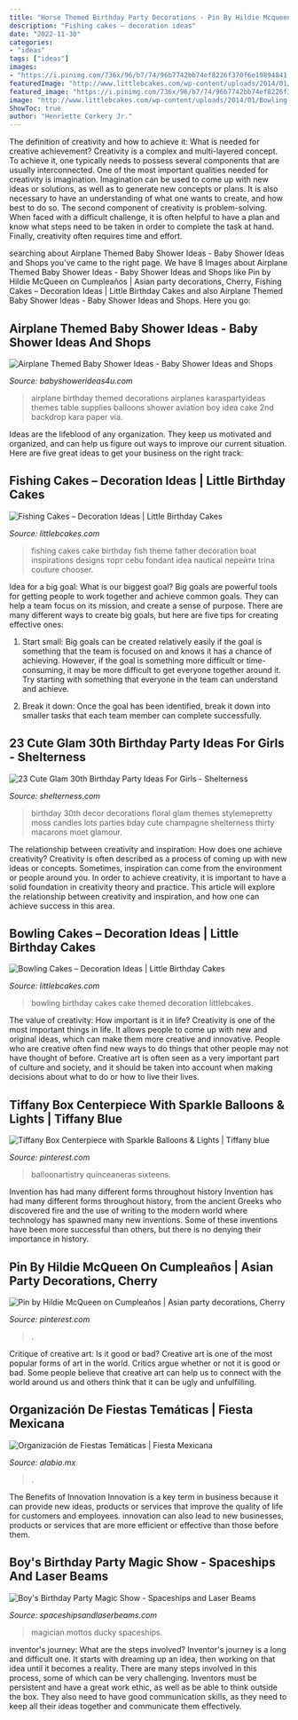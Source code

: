 ```yaml
---
title: "Horse Themed Birthday Party Decorations - Pin By Hildie Mcqueen On Cumpleaños"
description: "Fishing cakes – decoration ideas"
date: "2022-11-30"
categories:
- "ideas"
tags: ["ideas"]
images:
- "https://i.pinimg.com/736x/96/b7/74/96b7742bb74ef8226f370f6e19894841.jpg"
featuredImage: "http://www.littlebcakes.com/wp-content/uploads/2014/01/Bowling-Birthday-Cakes.jpg"
featured_image: "https://i.pinimg.com/736x/96/b7/74/96b7742bb74ef8226f370f6e19894841.jpg"
image: "http://www.littlebcakes.com/wp-content/uploads/2014/01/Bowling-Birthday-Cakes.jpg"
ShowToc: true
author: "Henriette Corkery Jr."
---
```



The definition of creativity and how to achieve it: What is needed for creative achievement?
Creativity is a complex and multi-layered concept. To achieve it, one typically needs to possess several components that are usually interconnected. One of the most important qualities needed for creativity is imagination. Imagination can be used to come up with new ideas or solutions, as well as to generate new concepts or plans. It is also necessary to have an understanding of what one wants to create, and how best to do so. The second component of creativity is problem-solving. When faced with a difficult challenge, it is often helpful to have a plan and know what steps need to be taken in order to complete the task at hand. Finally, creativity often requires time and effort.

	

		
searching about Airplane Themed Baby Shower Ideas - Baby Shower Ideas and Shops you've came to the right page. We have 8 Images about Airplane Themed Baby Shower Ideas - Baby Shower Ideas and Shops like Pin by Hildie McQueen on Cumpleaños | Asian party decorations, Cherry, Fishing Cakes – Decoration Ideas | Little Birthday Cakes and also Airplane Themed Baby Shower Ideas - Baby Shower Ideas and Shops. Here you go:
		
    
## Airplane Themed Baby Shower Ideas - Baby Shower Ideas And Shops

<img loading=lazy src="https://babyshowerideas4u.com/wp-content/uploads/2014/01/airplane-51.jpg" onerror="this.onerror=null;this.src='https://tse1.mm.bing.net/th?id=OIP.nKpbKO2XOuZ3Xb297BfY7gHaLH&amp;pid=15.1';" alt="Airplane Themed Baby Shower Ideas - Baby Shower Ideas and Shops">

_Source: babyshowerideas4u.com_

>airplane birthday themed decorations airplanes karaspartyideas themes table supplies balloons shower aviation boy idea cake 2nd backdrop kara paper via. 

	

Ideas are the lifeblood of any organization. They keep us motivated and organized, and can help us figure out ways to improve our current situation. Here are five great ideas to get your business on the right track: 

    
## Fishing Cakes – Decoration Ideas | Little Birthday Cakes

<img loading=lazy src="http://www.littlebcakes.com/wp-content/uploads/2014/01/Fishing-Cakes-Images-768x1024.jpg" onerror="this.onerror=null;this.src='https://tse1.mm.bing.net/th?id=OIP.S3wlJN5qLFvpB1LYeXJyMwHaJ4&amp;pid=15.1';" alt="Fishing Cakes – Decoration Ideas | Little Birthday Cakes">

_Source: littlebcakes.com_

>fishing cakes cake birthday fish theme father decoration boat inspirations designs торт cebu fondant idea nautical перейти trina couture chooser. 

	

Idea for a big goal: What is our biggest goal?
Big goals are powerful tools for getting people to work together and achieve common goals. They can help a team focus on its mission, and create a sense of purpose. 
There are many different ways to create big goals, but here are five tips for creating effective ones: 

1. Start small: Big goals can be created relatively easily if the goal is something that the team is focused on and knows it has a chance of achieving. However, if the goal is something more difficult or time-consuming, it may be more difficult to get everyone together around it. Try starting with something that everyone in the team can understand and achieve. 

2. Break it down: Once the goal has been identified, break it down into smaller tasks that each team member can complete successfully.

    
## 23 Cute Glam 30th Birthday Party Ideas For Girls - Shelterness

<img loading=lazy src="https://i.shelterness.com/2017/02/08-moss-30-with-floral-decor-and-lots-of-candles.jpg" onerror="this.onerror=null;this.src='https://tse2.mm.bing.net/th?id=OIP.myTpue6Xjo-mm6QgFy8tkgHaLH&amp;pid=15.1';" alt="23 Cute Glam 30th Birthday Party Ideas For Girls - Shelterness">

_Source: shelterness.com_

>birthday 30th decor decorations floral glam themes stylemepretty moss candles lots parties bday cute champagne shelterness thirty macarons moet glamour. 

	

The relationship between creativity and inspiration: How does one achieve creativity?
Creativity is often described as a process of coming up with new ideas or concepts. Sometimes, inspiration can come from the environment or people around you. In order to achieve creativity, it is important to have a solid foundation in creativity theory and practice. This article will explore the relationship between creativity and inspiration, and how one can achieve success in this area.

    
## Bowling Cakes – Decoration Ideas | Little Birthday Cakes

<img loading=lazy src="http://www.littlebcakes.com/wp-content/uploads/2014/01/Bowling-Birthday-Cakes.jpg" onerror="this.onerror=null;this.src='https://tse4.mm.bing.net/th?id=OIP.kiqHaxOeQgughU9ez7J8zgHaJ-&amp;pid=15.1';" alt="Bowling Cakes – Decoration Ideas | Little Birthday Cakes">

_Source: littlebcakes.com_

>bowling birthday cakes cake themed decoration littlebcakes. 

	

The value of creativity: How important is it in life?
Creativity is one of the most important things in life. It allows people to come up with new and original ideas, which can make them more creative and innovative. People who are creative often find new ways to do things that other people may not have thought of before. Creative art is often seen as a very important part of culture and society, and it should be taken into account when making decisions about what to do or how to live their lives.

    
## Tiffany Box Centerpiece With Sparkle Balloons &amp; Lights | Tiffany Blue

<img loading=lazy src="https://i.pinimg.com/736x/26/9f/c2/269fc20fbabf24b87621634ae4a76d8d.jpg" onerror="this.onerror=null;this.src='https://tse4.mm.bing.net/th?id=OIP.9FoEvzrEtVWJ-v11zoagrgHaLG&amp;pid=15.1';" alt="Tiffany Box Centerpiece with Sparkle Balloons &amp; Lights | Tiffany blue">

_Source: pinterest.com_

>balloonartistry quinceaneras sixteens. 

	

Invention has had many different forms throughout history
Invention has had many different forms throughout history, from the ancient Greeks who discovered fire and the use of writing to the modern world where technology has spawned many new inventions. Some of these inventions have been more successful than others, but there is no denying their importance in history.

    
## Pin By Hildie McQueen On Cumpleaños | Asian Party Decorations, Cherry

<img loading=lazy src="https://i.pinimg.com/736x/96/b7/74/96b7742bb74ef8226f370f6e19894841.jpg" onerror="this.onerror=null;this.src='https://tse3.mm.bing.net/th?id=OIP.cgiA0mL6xICkiXpwSPzxZQHaLH&amp;pid=15.1';" alt="Pin by Hildie McQueen on Cumpleaños | Asian party decorations, Cherry">

_Source: pinterest.com_

>. 

	

Critique of creative art: Is it good or bad?
Creative art is one of the most popular forms of art in the world. Critics argue whether or not it is good or bad. Some people believe that creative art can help us to connect with the world around us and others think that it can be ugly and unfulfilling.

    
## Organización De Fiestas Temáticas | Fiesta Mexicana

<img loading=lazy src="https://alabio.mx/imagenes/fiestas-tematicas-puebla-1678.jpg" onerror="this.onerror=null;this.src='https://tse1.mm.bing.net/th?id=OIP.Lh9JbDkc2F3ijs2uMb9afwHaLH&amp;pid=15.1';" alt="Organización de Fiestas Temáticas | Fiesta Mexicana">

_Source: alabio.mx_

>. 

	

The Benefits of Innovation
Innovation is a key term in business because it can provide new ideas, products or services that improve the quality of life for customers and employees. innovation can also lead to new businesses, products or services that are more efficient or effective than those before them.

    
## Boy&#039;s Birthday Party Magic Show - Spaceships And Laser Beams

<img loading=lazy src="https://spaceshipsandlaserbeams.com/wp-content/uploads/2015/09/magic-birthday-party-ideas-boy.jpg-2.jpg" onerror="this.onerror=null;this.src='https://tse2.mm.bing.net/th?id=OIP.TBT-KFqF4WdS6TADAGY3oQHaLH&amp;pid=15.1';" alt="Boy&#039;s Birthday Party Magic Show - Spaceships and Laser Beams">

_Source: spaceshipsandlaserbeams.com_

>magician mottos ducky spaceships. 

	

inventor's journey: What are the steps involved?
Inventor's journey is a long and difficult one. It starts with dreaming up an idea, then working on that idea until it becomes a reality. There are many steps involved in this process, some of which can be very challenging. Inventors must be persistent and have a great work ethic, as well as be able to think outside the box. They also need to have good communication skills, as they need to keep all their ideas together and communicate them effectively.

